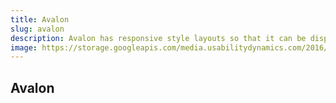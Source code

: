 ```yaml
---
title: Avalon
slug: avalon
description: Avalon has responsive style layouts so that it can be displayed nicely in any device, desktop or mobile. Customizable sidebars and different widgets to suit every taste. All colors from the site are also customizable to fit your brand’s colors.
image: https://storage.googleapis.com/media.usabilitydynamics.com/2016/07/4-300x300.png
---
```


## Avalon